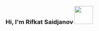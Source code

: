 ### Hi, I'm Rifkat Saidjanov <img src="https://media.giphy.com/media/w1OBpBd7kJqHrJnJ13/giphy.gif" width="50px">
